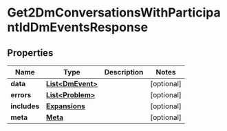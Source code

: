 

# Get2DmConversationsWithParticipantIdDmEventsResponse


## Properties

| Name | Type | Description | Notes |
|------------ | ------------- | ------------- | -------------|
|**data** | [**List&lt;DmEvent&gt;**](DmEvent.md) |  |  [optional] |
|**errors** | [**List&lt;Problem&gt;**](Problem.md) |  |  [optional] |
|**includes** | [**Expansions**](Expansions.md) |  |  [optional] |
|**meta** | [**Meta**](Meta.md) |  |  [optional] |



